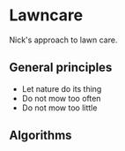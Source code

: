 # Lawncare
Nick's approach to lawn care.

## General principles
* Let nature do its thing
* Do not mow too often
* Do not mow too little

## Algorithms
